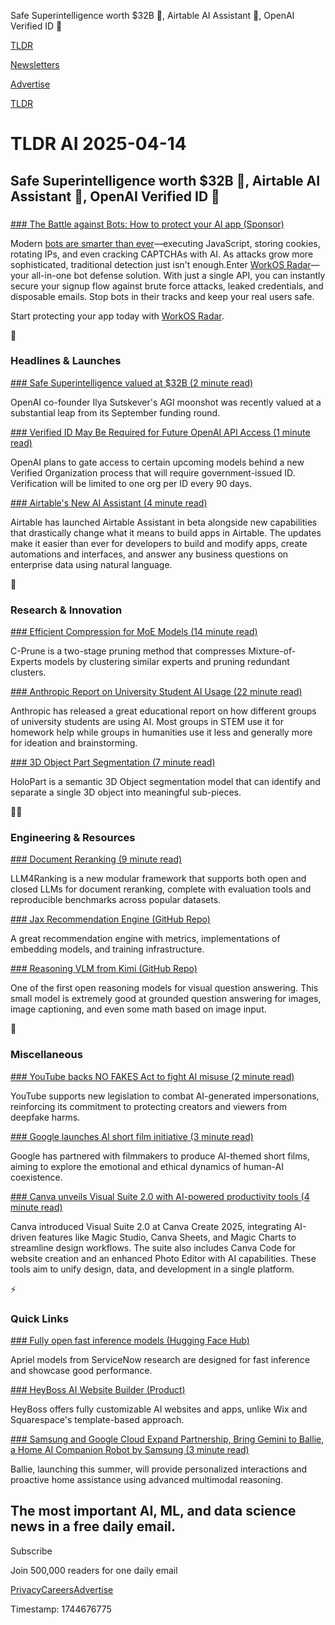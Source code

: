 Safe Superintelligence worth $32B 🤑, Airtable AI Assistant 🤖, OpenAI Verified ID 🪪

[TLDR](/)

[Newsletters](/newsletters)

[Advertise](https://advertise.tldr.tech/)

[TLDR](/)

# TLDR AI 2025-04-14

## Safe Superintelligence worth $32B 🤑, Airtable AI Assistant 🤖, OpenAI Verified ID 🪪

### 

[### The Battle against Bots: How to protect your AI app (Sponsor)](https://workos.com/blog/how-to-stop-bots?utm_medium=newsletter&amp;utm_source=tldr-ai&amp;utm_campaign=20250414)

Modern [bots are smarter than ever](https://workos.com/blog/what-is-device-fingerprinting-and-how-does-it-work?utm_medium=newsletter&utm_source=tldr-founder&utm_campaign=20250321)—executing JavaScript, storing cookies, rotating IPs, and even cracking CAPTCHAs with AI. As attacks grow more sophisticated, traditional detection just isn't enough.Enter [WorkOS Radar](https://workos.com/blog/how-workos-radars-bot-detection-works?utm_medium=newsletter&utm_source=tldr-ai&utm_campaign=20250414)—your all-in-one bot defense solution. With just a single API, you can instantly secure your signup flow against brute force attacks, leaked credentials, and disposable emails. Stop bots in their tracks and keep your real users safe.

Start protecting your app today with [WorkOS Radar](https://workos.com/radar?utm_medium=newsletter&utm_source=tldr-ai&utm_campaign=20250414).

🚀

### Headlines & Launches

[### Safe Superintelligence valued at $32B (2 minute read)](https://techcrunch.com/2025/04/12/openai-co-founder-ilya-sutskevers-safe-superintelligence-reportedly-valued-at-32b/?utm_source=tldrai)

OpenAI co-founder Ilya Sutskever's AGI moonshot was recently valued at a substantial leap from its September funding round.

[### Verified ID May Be Required for Future OpenAI API Access (1 minute read)](https://help.openai.com/en/articles/10910291-api-organization-verification?utm_source=tldrai)

OpenAI plans to gate access to certain upcoming models behind a new Verified Organization process that will require government-issued ID. Verification will be limited to one org per ID every 90 days.

[### Airtable's New AI Assistant (4 minute read)](https://www.airtable.com/newsroom/builers-meet-new-beta-ai-assistant?utm_source=tldrai)

Airtable has launched Airtable Assistant in beta alongside new capabilities that drastically change what it means to build apps in Airtable. The updates make it easier than ever for developers to build and modify apps, create automations and interfaces, and answer any business questions on enterprise data using natural language.

🧠

### Research & Innovation

[### Efficient Compression for MoE Models (14 minute read)](https://arxiv.org/abs/2504.07807v1?utm_source=tldrai)

C-Prune is a two-stage pruning method that compresses Mixture-of-Experts models by clustering similar experts and pruning redundant clusters.

[### Anthropic Report on University Student AI Usage (22 minute read)](https://www.anthropic.com/news/anthropic-education-report-how-university-students-use-claude?utm_source=tldrai)

Anthropic has released a great educational report on how different groups of university students are using AI. Most groups in STEM use it for homework help while groups in humanities use it less and generally more for ideation and brainstorming.

[### 3D Object Part Segmentation (7 minute read)](https://huggingface.co/VAST-AI/HoloPart?utm_source=tldrai)

HoloPart is a semantic 3D Object segmentation model that can identify and separate a single 3D object into meaningful sub-pieces.

👨‍💻

### Engineering & Resources

[### Document Reranking (9 minute read)](https://arxiv.org/abs/2504.07439v1?utm_source=tldrai)

LLM4Ranking is a new modular framework that supports both open and closed LLMs for document reranking, complete with evaluation tools and reproducible benchmarks across popular datasets.

[### Jax Recommendation Engine (GitHub Repo)](https://github.com/AI-Hypercomputer/RecML/?utm_source=tldrai)

A great recommendation engine with metrics, implementations of embedding models, and training infrastructure.

[### Reasoning VLM from Kimi (GitHub Repo)](https://github.com/MoonshotAI/Kimi-VL?utm_source=tldrai)

One of the first open reasoning models for visual question answering. This small model is extremely good at grounded question answering for images, image captioning, and even some math based on image input.

🎁

### Miscellaneous

[### YouTube backs NO FAKES Act to fight AI misuse (2 minute read)](https://blog.youtube/news-and-events/youtube-supports-the-no-fakes-act/?utm_source=tldrai)

YouTube supports new legislation to combat AI-generated impersonations, reinforcing its commitment to protecting creators and viewers from deepfake harms.

[### Google launches AI short film initiative (3 minute read)](https://blog.google/technology/ai/ai-on-screen-short-films/?utm_source=tldrai)

Google has partnered with filmmakers to produce AI-themed short films, aiming to explore the emotional and ethical dynamics of human-AI coexistence.

[### Canva unveils Visual Suite 2.0 with AI-powered productivity tools (4 minute read)](https://www.canva.com/newsroom/news/canva-create-2025/?utm_source=tldrai)

Canva introduced Visual Suite 2.0 at Canva Create 2025, integrating AI-driven features like Magic Studio, Canva Sheets, and Magic Charts to streamline design workflows. The suite also includes Canva Code for website creation and an enhanced Photo Editor with AI capabilities. These tools aim to unify design, data, and development in a single platform.

⚡️

### Quick Links

[### Fully open fast inference models (Hugging Face Hub)](https://huggingface.co/ServiceNow-AI/Apriel-5B-Base?utm_source=tldrai)

Apriel models from ServiceNow research are designed for fast inference and showcase good performance.

[### HeyBoss AI Website Builder (Product)](https://heybossai.com/?utm_source=tldrai)

HeyBoss offers fully customizable AI websites and apps, unlike Wix and Squarespace's template-based approach.

[### Samsung and Google Cloud Expand Partnership, Bring Gemini to Ballie, a Home AI Companion Robot by Samsung (3 minute read)](https://news.samsung.com/global/samsung-and-google-cloud-expand-partnership-bring-gemini-to-ballie-a-home-ai-companion-robot?utm_source=tldrai)

Ballie, launching this summer, will provide personalized interactions and proactive home assistance using advanced multimodal reasoning.

## The most important AI, ML, and data science news in a free daily email.

Subscribe

Join 500,000 readers for one daily email

[Privacy](/privacy)[Careers](https://jobs.ashbyhq.com/tldr.tech)[Advertise](/ai/advertise)

Timestamp: 1744676775